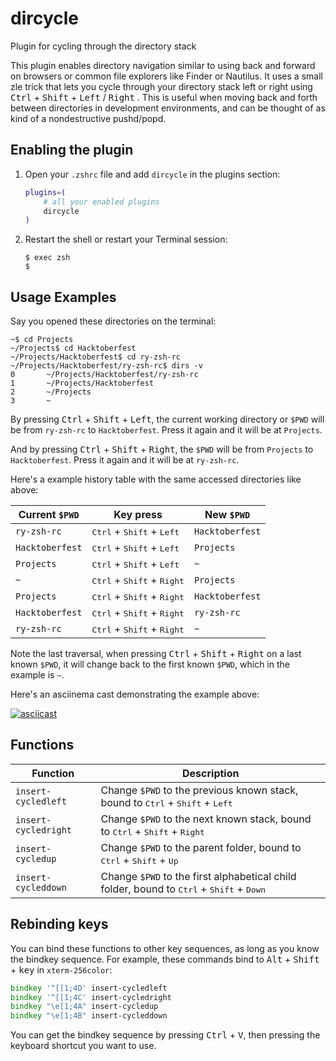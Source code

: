 # dircycle

Plugin for cycling through the directory stack

This plugin enables directory navigation similar to using back and forward on browsers or common file explorers like Finder or Nautilus. It uses a small zle trick that lets you cycle through your directory stack left or right using <kbd>Ctrl</kbd> + <kbd>Shift</kbd> + <kbd>Left</kbd> / <kbd>Right</kbd> . This is useful when moving back and forth between directories in development environments, and can be thought of as kind of a nondestructive pushd/popd.

## Enabling the plugin

1. Open your `.zshrc` file and add `dircycle` in the plugins section:

   ```zsh
   plugins=(
       # all your enabled plugins
       dircycle
   )
   ```

2. Restart the shell or restart your Terminal session:

   ```console
   $ exec zsh
   $
   ```

## Usage Examples

Say you opened these directories on the terminal:

```console
~$ cd Projects
~/Projects$ cd Hacktoberfest
~/Projects/Hacktoberfest$ cd ry-zsh-rc
~/Projects/Hacktoberfest/ry-zsh-rc$ dirs -v
0       ~/Projects/Hacktoberfest/ry-zsh-rc
1       ~/Projects/Hacktoberfest
2       ~/Projects
3       ~
```

By pressing <kbd>Ctrl</kbd> + <kbd>Shift</kbd> + <kbd>Left</kbd>, the current working directory or `$PWD` will be from `ry-zsh-rc` to `Hacktoberfest`. Press it again and it will be at `Projects`.

And by pressing <kbd>Ctrl</kbd> + <kbd>Shift</kbd> + <kbd>Right</kbd>, the `$PWD` will be from `Projects` to `Hacktoberfest`. Press it again and it will be at `ry-zsh-rc`.

Here's a example history table with the same accessed directories like above:

| Current `$PWD`  | Key press                                             | New `$PWD`      |
| --------------- | ----------------------------------------------------- | --------------- |
| `ry-zsh-rc`     | <kbd>Ctrl</kbd> + <kbd>Shift</kbd> + <kbd>Left</kbd>  | `Hacktoberfest` |
| `Hacktoberfest` | <kbd>Ctrl</kbd> + <kbd>Shift</kbd> + <kbd>Left</kbd>  | `Projects`      |
| `Projects`      | <kbd>Ctrl</kbd> + <kbd>Shift</kbd> + <kbd>Left</kbd>  | `~`             |
| `~`             | <kbd>Ctrl</kbd> + <kbd>Shift</kbd> + <kbd>Right</kbd> | `Projects`      |
| `Projects`      | <kbd>Ctrl</kbd> + <kbd>Shift</kbd> + <kbd>Right</kbd> | `Hacktoberfest` |
| `Hacktoberfest` | <kbd>Ctrl</kbd> + <kbd>Shift</kbd> + <kbd>Right</kbd> | `ry-zsh-rc`     |
| `ry-zsh-rc`     | <kbd>Ctrl</kbd> + <kbd>Shift</kbd> + <kbd>Right</kbd> | `~`             |

Note the last traversal, when pressing <kbd>Ctrl</kbd> + <kbd>Shift</kbd> + <kbd>Right</kbd> on a last known `$PWD`, it will change back to the first known `$PWD`, which in the example is `~`.

Here's an asciinema cast demonstrating the example above:

[![asciicast](https://asciinema.org/a/204406.png)](https://asciinema.org/a/204406)

## Functions

| Function             | Description                                                                                                         |
| -------------------- | ------------------------------------------------------------------------------------------------------------------- |
| `insert-cycledleft`  | Change `$PWD` to the previous known stack, bound to <kbd>Ctrl</kbd> + <kbd>Shift</kbd> + <kbd>Left</kbd>            |
| `insert-cycledright` | Change `$PWD` to the next known stack, bound to <kbd>Ctrl</kbd> + <kbd>Shift</kbd> + <kbd>Right</kbd>               |
| `insert-cycledup`    | Change `$PWD` to the parent folder, bound to <kbd>Ctrl</kbd> + <kbd>Shift</kbd> + <kbd>Up</kbd>                     |
| `insert-cycleddown`  | Change `$PWD` to the first alphabetical child folder, bound to <kbd>Ctrl</kbd> + <kbd>Shift</kbd> + <kbd>Down</kbd> |

## Rebinding keys

You can bind these functions to other key sequences, as long as you know the bindkey sequence. For example, these commands bind to <kbd>Alt</kbd> + <kbd>Shift</kbd> + <kbd>key</kbd> in `xterm-256color`:

```zsh
bindkey '^[[1;4D' insert-cycledleft
bindkey '^[[1;4C' insert-cycledright
bindkey "\e[1;4A" insert-cycledup
bindkey "\e[1;4B" insert-cycleddown
```

You can get the bindkey sequence by pressing <kbd>Ctrl</kbd> + <kbd>V</kbd>, then pressing the keyboard shortcut you want to use.
